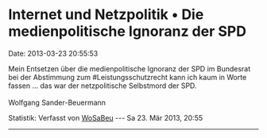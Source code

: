 Internet und Netzpolitik • Die medienpolitische Ignoranz der SPD
================================================================

Date: 2013-03-23 20:55:53

Mein Entsetzen über die medienpolitische Ignoranz der SPD im Bundesrat
bei der Abstimmung zum \#Leistungsschutzrecht kann ich kaum in Worte
fassen \... das war der netzpolitische Selbstmord der SPD.\
\
Wolfgang Sander-Beuermann

Statistik: Verfasst von
[WoSaBeu](http://forum.suma-ev.de/memberlist.php?mode=viewprofile&u=56)
--- Sa 23. Mär 2013, 20:55

------------------------------------------------------------------------
